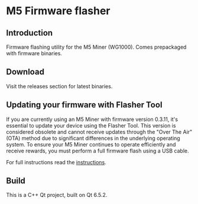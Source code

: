 # M5 Firmware flasher

## Introduction
Firmware flashing utility for the M5 Miner (WG1000). Comes prepackaged with firmware binaries.

## Download
Visit the releases section for latest binaries.

## Updating your firmware with Flasher Tool
If you are currently using an M5 Miner with firmware version 0.3.11, it's essential to update your device using the Flasher Tool. This version is considered obsolete and cannot receive updates through the "Over The Air" (OTA) method due to significant differences in the underlying operating system. To ensure your M5 Miner continues to operate efficiently and receive rewards, you must perform a full firmware flash using a USB cable.

For full instructions read the [instructions](https://docs.weatherxm.com/wxm-devices/wifi-m5-bundle/m5-usb-flasher).

## Build
This is a C++ Qt project, built on Qt 6.5.2.